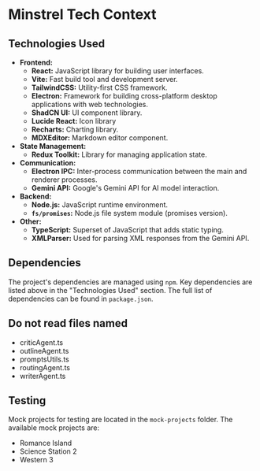 # Minstrel Tech Context

## Technologies Used

- **Frontend:**
  - **React:** JavaScript library for building user interfaces.
  - **Vite:** Fast build tool and development server.
  - **TailwindCSS:** Utility-first CSS framework.
  - **Electron:** Framework for building cross-platform desktop applications with web technologies.
  - **ShadCN UI:** UI component library.
  - **Lucide React:** Icon library
  - **Recharts:** Charting library.
  - **MDXEditor:** Markdown editor component.
- **State Management:**
  - **Redux Toolkit:** Library for managing application state.
- **Communication:**
  - **Electron IPC:** Inter-process communication between the main and renderer processes.
  - **Gemini API:** Google's Gemini API for AI model interaction.
- **Backend:**
  - **Node.js:** JavaScript runtime environment.
  - **`fs/promises`:** Node.js file system module (promises version).
- **Other:**
  - **TypeScript:** Superset of JavaScript that adds static typing.
  - **XMLParser:** Used for parsing XML responses from the Gemini API.

## Dependencies

The project's dependencies are managed using `npm`. Key dependencies are listed above in the "Technologies Used" section. The full list of dependencies can be found in `package.json`.

## Do not read files named

* criticAgent.ts
* outlineAgent.ts
* promptsUtils.ts
* routingAgent.ts
* writerAgent.ts

## Testing

Mock projects for testing are located in the `mock-projects` folder. The available mock projects are:

- Romance Island
- Science Station 2
- Western 3
